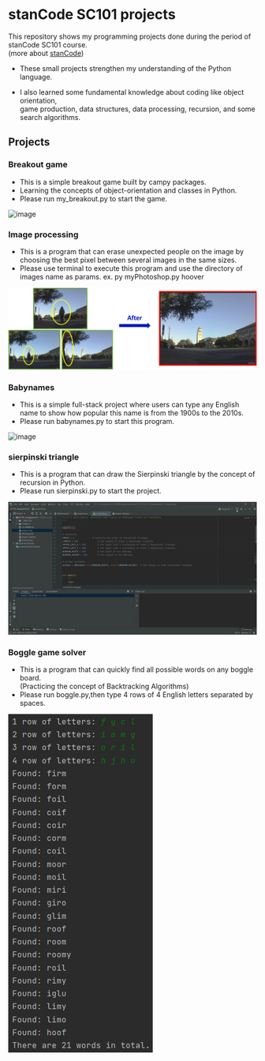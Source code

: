 # stanCode SC101 projects

This repository shows my programming projects done during the period of stanCode SC101 course.\
(more about [stanCode](https://stancode.tw/))

- These small projects strengthen my understanding of the Python language.

- I also learned some fundamental knowledge about coding like object orientation, \
game production, data structures, data processing, recursion, and some search algorithms.



## Projects
### Breakout game
 - This is a simple breakout game built by campy packages.
  - Learning the concepts of object-orientation and classes in Python.
 - Please run my_breakout.py to start the game.

![image](demo/my_breakout.gif)

### Image processing
 - This is a program that can erase unexpected people on the image by choosing the best pixel between several images in the same sizes.
 - Please use terminal to execute this program and use the directory of images name as params. ex. py myPhotoshop.py hoover

![image](demo/stanCodeshop.png) 

### Babynames
 - This is a simple full-stack project where users can type any English name to show how popular this name is from the 1900s to the 2010s.
 - Please run babynames.py to start this program.

![image](demo/babyname.gif)

### sierpinski triangle
 - This is a program that can draw the Sierpinski triangle by the concept of recursion in Python.
 - Please run sierpinski.py to start the project.

![image](demo/sieprinski.gif)

### Boggle game solver
 - This is a program that can quickly find all possible words on any boggle board.\
 (Practicing the concept of Backtracking Algorithms)
 - Please run boggle.py,then type 4 rows of 4 English letters separated by spaces.

![image](demo/boggle.png)